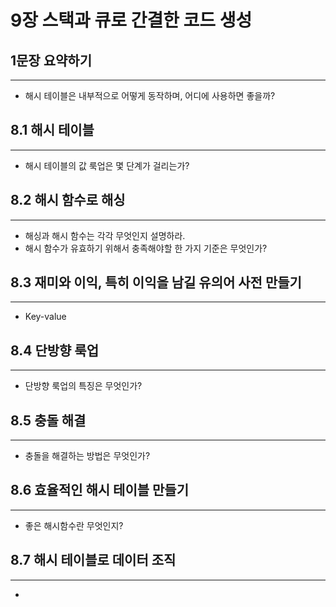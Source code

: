 # 9장 스택과 큐로 간결한 코드 생성

## 1문장 요약하기
***
* 해시 테이블은 내부적으로 어떻게 동작하며, 어디에 사용하면 좋을까?

## 8.1 해시 테이블
***
* 해시 테이블의 값 룩업은 몇 단계가 걸리는가?

## 8.2 해시 함수로 해싱
***
* 해싱과 해시 함수는 각각 무엇인지 설명하라.
* 해시 함수가 유효하기 위해서 충족해야할 한 가지 기준은 무엇인가?

## 8.3 재미와 이익, 특히 이익을 남길 유의어 사전 만들기
***
* Key-value 

## 8.4 단방향 룩업
***
* 단방향 룩업의 특징은 무엇인가?

## 8.5 충돌 해결
***
* 충돌을 해결하는 방법은 무엇인가?

## 8.6 효율적인 해시 테이블 만들기
***
* 좋은 해시함수란 무엇인지?

## 8.7 해시 테이블로 데이터 조직
***
* 

